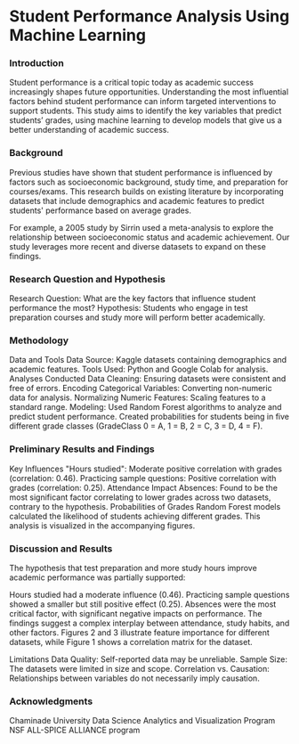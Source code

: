 # Student Performance Analysis Using Machine Learning

### Introduction
Student performance is a critical topic today as academic success increasingly shapes future opportunities. Understanding the most influential factors behind student performance can inform targeted interventions to support students. This study aims to identify the key variables that predict students’ grades, using machine learning to develop models that give us a better understanding of academic success.

### Background
Previous studies have shown that student performance is influenced by factors such as socioeconomic background, study time, and preparation for courses/exams. This research builds on existing literature by incorporating datasets that include demographics and academic features to predict students' performance based on average grades.

For example, a 2005 study by Sirrin used a meta-analysis to explore the relationship between socioeconomic status and academic achievement. Our study leverages more recent and diverse datasets to expand on these findings.

### Research Question and Hypothesis
Research Question: What are the key factors that influence student performance the most?
Hypothesis: Students who engage in test preparation courses and study more will perform better academically.

### Methodology
Data and Tools
Data Source: Kaggle datasets containing demographics and academic features.
Tools Used: Python and Google Colab for analysis.
Analyses Conducted
Data Cleaning: Ensuring datasets were consistent and free of errors.
Encoding Categorical Variables: Converting non-numeric data for analysis.
Normalizing Numeric Features: Scaling features to a standard range.
Modeling: Used Random Forest algorithms to analyze and predict student performance.
Created probabilities for students being in five different grade classes (GradeClass 0 = A, 1 = B, 2 = C, 3 = D, 4 = F).

### Preliminary Results and Findings
Key Influences
"Hours studied": Moderate positive correlation with grades (correlation: 0.46).
Practicing sample questions: Positive correlation with grades (correlation: 0.25).
Attendance Impact
Absences: Found to be the most significant factor correlating to lower grades across two datasets, contrary to the hypothesis.
Probabilities of Grades
Random Forest models calculated the likelihood of students achieving different grades. This analysis is visualized in the accompanying figures.

### Discussion and Results
The hypothesis that test preparation and more study hours improve academic performance was partially supported:

Hours studied had a moderate influence (0.46).
Practicing sample questions showed a smaller but still positive effect (0.25).
Absences were the most critical factor, with significant negative impacts on performance.
The findings suggest a complex interplay between attendance, study habits, and other factors. Figures 2 and 3 illustrate feature importance for different datasets, while Figure 1 shows a correlation matrix for the dataset.

Limitations
Data Quality: Self-reported data may be unreliable.
Sample Size: The datasets were limited in size and scope.
Correlation vs. Causation: Relationships between variables do not necessarily imply causation.
### Acknowledgments
Chaminade University Data Science Analytics and Visualization Program
NSF ALL-SPICE ALLIANCE program
